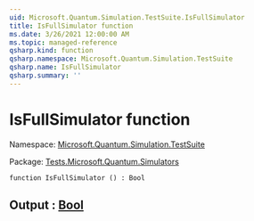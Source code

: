 ```yaml
---
uid: Microsoft.Quantum.Simulation.TestSuite.IsFullSimulator
title: IsFullSimulator function
ms.date: 3/26/2021 12:00:00 AM
ms.topic: managed-reference
qsharp.kind: function
qsharp.namespace: Microsoft.Quantum.Simulation.TestSuite
qsharp.name: IsFullSimulator
qsharp.summary: ''
---
```


# IsFullSimulator function

Namespace: [Microsoft.Quantum.Simulation.TestSuite](xref:Microsoft.Quantum.Simulation.TestSuite)

Package: [Tests.Microsoft.Quantum.Simulators](https://nuget.org/packages/Tests.Microsoft.Quantum.Simulators)




```qsharp
function IsFullSimulator () : Bool
```


## Output : [Bool](xref:microsoft.quantum.lang-ref.bool)

